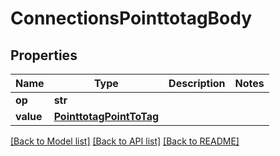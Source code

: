 # ConnectionsPointtotagBody

## Properties
Name | Type | Description | Notes
------------ | ------------- | ------------- | -------------
**op** | **str** |  | 
**value** | [**PointtotagPointToTag**](PointtotagPointToTag.md) |  | 

[[Back to Model list]](../README.md#documentation-for-models) [[Back to API list]](../README.md#documentation-for-api-endpoints) [[Back to README]](../README.md)

